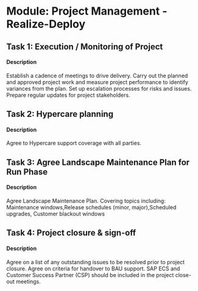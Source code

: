 
# Module: Project Management - Realize-Deploy
## Task 1: Execution / Monitoring of Project
#### Description
Establish a cadence of meetings to drive delivery. Carry out the planned and approved project work and measure project performance to identify variances from the plan. Set up escalation processes for risks and issues. Prepare regular updates for project stakeholders.

## Task 2: Hypercare planning
#### Description
Agree to Hypercare support coverage with all parties.

## Task 3: Agree Landscape Maintenance Plan for Run Phase
#### Description
Agree Landscape Maintenance Plan. Covering topics including: Maintenance windows,Release schedules (minor, major),Scheduled upgrades, Customer blackout windows

## Task 4: Project closure & sign-off
#### Description
Agree on a list of any outstanding issues to be resolved prior to project closure. Agree on criteria for handover to BAU support. SAP ECS and Customer Success Partner (CSP) should be included in the project close-out meetings.
